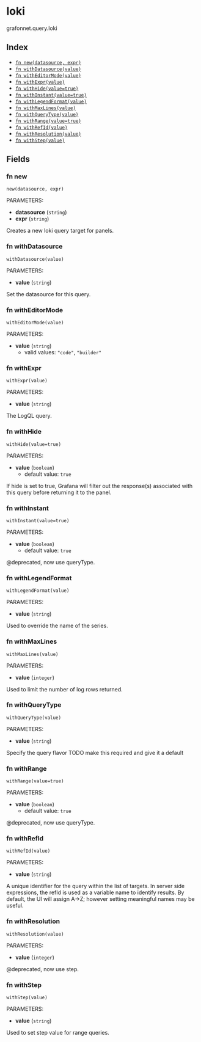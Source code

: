 # loki

grafonnet.query.loki

## Index

* [`fn new(datasource, expr)`](#fn-new)
* [`fn withDatasource(value)`](#fn-withdatasource)
* [`fn withEditorMode(value)`](#fn-witheditormode)
* [`fn withExpr(value)`](#fn-withexpr)
* [`fn withHide(value=true)`](#fn-withhide)
* [`fn withInstant(value=true)`](#fn-withinstant)
* [`fn withLegendFormat(value)`](#fn-withlegendformat)
* [`fn withMaxLines(value)`](#fn-withmaxlines)
* [`fn withQueryType(value)`](#fn-withquerytype)
* [`fn withRange(value=true)`](#fn-withrange)
* [`fn withRefId(value)`](#fn-withrefid)
* [`fn withResolution(value)`](#fn-withresolution)
* [`fn withStep(value)`](#fn-withstep)

## Fields

### fn new

```jsonnet
new(datasource, expr)
```

PARAMETERS:

* **datasource** (`string`)
* **expr** (`string`)

Creates a new loki query target for panels.
### fn withDatasource

```jsonnet
withDatasource(value)
```

PARAMETERS:

* **value** (`string`)

Set the datasource for this query.
### fn withEditorMode

```jsonnet
withEditorMode(value)
```

PARAMETERS:

* **value** (`string`)
   - valid values: `"code"`, `"builder"`


### fn withExpr

```jsonnet
withExpr(value)
```

PARAMETERS:

* **value** (`string`)

The LogQL query.
### fn withHide

```jsonnet
withHide(value=true)
```

PARAMETERS:

* **value** (`boolean`)
   - default value: `true`

If hide is set to true, Grafana will filter out the response(s) associated with this query before returning it to the panel.
### fn withInstant

```jsonnet
withInstant(value=true)
```

PARAMETERS:

* **value** (`boolean`)
   - default value: `true`

@deprecated, now use queryType.
### fn withLegendFormat

```jsonnet
withLegendFormat(value)
```

PARAMETERS:

* **value** (`string`)

Used to override the name of the series.
### fn withMaxLines

```jsonnet
withMaxLines(value)
```

PARAMETERS:

* **value** (`integer`)

Used to limit the number of log rows returned.
### fn withQueryType

```jsonnet
withQueryType(value)
```

PARAMETERS:

* **value** (`string`)

Specify the query flavor
TODO make this required and give it a default
### fn withRange

```jsonnet
withRange(value=true)
```

PARAMETERS:

* **value** (`boolean`)
   - default value: `true`

@deprecated, now use queryType.
### fn withRefId

```jsonnet
withRefId(value)
```

PARAMETERS:

* **value** (`string`)

A unique identifier for the query within the list of targets.
In server side expressions, the refId is used as a variable name to identify results.
By default, the UI will assign A->Z; however setting meaningful names may be useful.
### fn withResolution

```jsonnet
withResolution(value)
```

PARAMETERS:

* **value** (`integer`)

@deprecated, now use step.
### fn withStep

```jsonnet
withStep(value)
```

PARAMETERS:

* **value** (`string`)

Used to set step value for range queries.